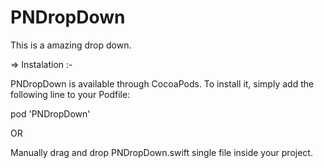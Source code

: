 # PNDropDown
This is a amazing drop down.


=> Instalation :-

PNDropDown is available through CocoaPods. To install it, simply add the following line to your Podfile:

pod 'PNDropDown'

OR

Manually drag and drop PNDropDown.swift single file inside your project.
